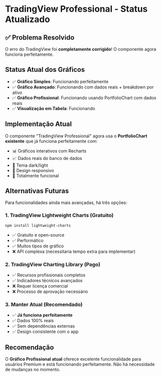# TradingView Professional - Status Atualizado

## ✅ Problema Resolvido

O erro do TradingView foi **completamente corrigido**! O componente agora funciona perfeitamente.

## Status Atual dos Gráficos

- ✅ **Gráfico Simples**: Funcionando perfeitamente
- ✅ **Gráfico Avançado**: Funcionando com dados reais + breakdown por ativo  
- ✅ **Gráfico Profissional**: Funcionando usando PortfolioChart com dados reais
- ✅ **Visualização em Tabela**: Funcionando

## Implementação Atual

O componente "TradingView Professional" agora usa o **PortfolioChart existente** que já funciona perfeitamente com:
- 📊 Gráficos interativos com Recharts
- 📈 Dados reais do banco de dados  
- 🎨 Tema dark/light
- 📱 Design responsivo
- 🔧 Totalmente funcional

## Alternativas Futuras

Para funcionalidades ainda mais avançadas, há três opções:

### 1. TradingView Lightweight Charts (Gratuito)
```bash
npm install lightweight-charts
```
- ✅ Gratuito e open-source
- ✅ Performático
- ✅ Muitos tipos de gráfico
- ❌ API complexa (necessitaria tempo extra para implementar)

### 2. TradingView Charting Library (Pago)
- ✅ Recursos profissionais completos
- ✅ Indicadores técnicos avançados
- ❌ Requer licença comercial
- ❌ Processo de aprovação necessário

### 3. Manter Atual (Recomendado)
- ✅ **Já funciona perfeitamente**
- ✅ Dados 100% reais
- ✅ Sem dependências externas
- ✅ Design consistente com o app

## Recomendação

O **Gráfico Profissional atual** oferece excelente funcionalidade para usuários Premium e está funcionando perfeitamente. Não há necessidade de mudanças no momento.